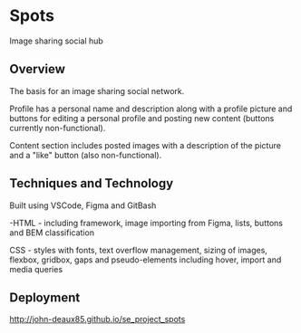# Spots

Image sharing social hub

## Overview

The basis for an image sharing social network.

Profile has a personal name and description along with a profile picture and buttons for editing a personal profile and posting new content (buttons currently non-functional).

Content section includes posted images with a description of the picture and a "like" button (also non-functional).

## Techniques and Technology

Built using VSCode, Figma and GitBash

-HTML - including framework, image importing from Figma, lists, buttons and BEM classification

CSS - styles with fonts, text overflow management, sizing of images, flexbox, gridbox, gaps and pseudo-elements including hover, import and media queries

## Deployment

http://john-deaux85.github.io/se_project_spots
